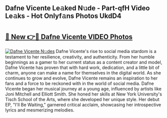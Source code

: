 ## Dafne Vicente Le𝚊ked N𝚞de - Part-qfH Video Le𝚊ks - Hot Onlyf𝚊ns Photos UkdD4

# <h2><a href="http://ab68784.deff.icu/?id=Dafne+Vicente">🔗 New 👉🔴 Dafne Vicente VIDEO Photos</a></h2>

[![Dafne Vicente N𝚞des](https://i.imgur.com/rIISA9y.gif)](http://ab68784.deff.icu/?id=Dafne+Vicente)
Dafne Vicente's rise to social media stardom is a testament to her resilience, creativity, and authenticity. From her humble beginnings as a gamer to her current status as a content creator and model, Dafne Vicente has proven that with hard work, dedication, and a little bit of charm, anyone can make a name for themselves in the digital world. As she continues to grow and evolve, Dafne Vicente remains an inspiration to her fans and a force to be reckoned with in the world of social media. Dafne Vicente began her musical journey at a young age, influenced by artists like Joni Mitchell and Elliott Smith. She honed her skills at New York University's Tisch School of the Arts, where she developed her unique style. Her debut EP, "I'll Be Waiting," garnered critical acclaim, showcasing her introspective lyrics and mesmerizing melodies.
